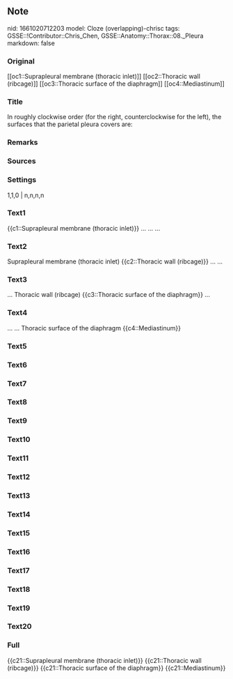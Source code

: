 ## Note
nid: 1661020712203
model: Cloze (overlapping)-chrisc
tags: GSSE::!Contributor::Chris_Chen, GSSE::Anatomy::Thorax::08._Pleura
markdown: false

### Original
[[oc1::Suprapleural membrane (thoracic inlet)]]
[[oc2::Thoracic wall (ribcage)]]
[[oc3::Thoracic surface of the diaphragm]]
[[oc4::Mediastinum]]

### Title
In roughly clockwise order (for the right, counterclockwise for the left), the surfaces that the parietal pleura covers are:

### Remarks


### Sources


### Settings
1,1,0 | n,n,n,n

### Text1
{{c1::Suprapleural membrane (thoracic inlet)}}
...
...
...

### Text2
Suprapleural membrane (thoracic inlet)
{{c2::Thoracic wall (ribcage)}}
...
...

### Text3
...
Thoracic wall (ribcage)
{{c3::Thoracic surface of the diaphragm}}
...

### Text4
...
...
Thoracic surface of the diaphragm
{{c4::Mediastinum}}

### Text5


### Text6


### Text7


### Text8


### Text9


### Text10


### Text11


### Text12


### Text13


### Text14


### Text15


### Text16


### Text17


### Text18


### Text19


### Text20


### Full
{{c21::Suprapleural membrane (thoracic inlet)}}
{{c21::Thoracic wall (ribcage)}}
{{c21::Thoracic surface of the diaphragm}}
{{c21::Mediastinum}}

